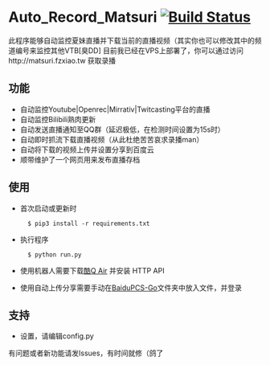 Auto_Record_Matsuri [![Build Status](https://travis-ci.org/fzxiao233/Auto_Record_Matsuri.svg?branch=master)](https://travis-ci.org/fzxiao233/Auto_Record_Matsuri)
====
此程序能够自动监控夏妹直播并下载当前的直播视频（其实你也可以修改其中的频道编号来监控其他VTB[臭DD]
目前我已经在VPS上部署了，你可以通过访问http://matsuri.fzxiao.tw 获取录播

    
功能
----
- 自动监控Youtube|Openrec|Mirrativ|Twitcasting平台的直播
- 自动监控Bilibili熟肉更新
- 自动发送直播通知至QQ群（延迟极低，在检测时间设置为15s时）
- 自动即时抓流下载直播视频（从此杜绝苦苦哀求录播man）
- 自动将下载的视频上传并设置分享到百度云
- 顺带维护了一个网页用来发布直播存档


使用
------
- 首次启动或更新时

	    $ pip3 install -r requirements.txt
- 执行程序

	    $ python run.py
	    
- 使用机器人需要下载[酷Q Air](https://cqhttp.cc/) 并安装 HTTP API

- 使用自动上传分享需要手动在[BaiduPCS-Go](https://github.com/iikira/BaiduPCS-Go)文件夹中放入文件，并登录

支持
------
- 设置，请编辑config.py


有问题或者新功能请发Issues，有时间就修（鸽了
